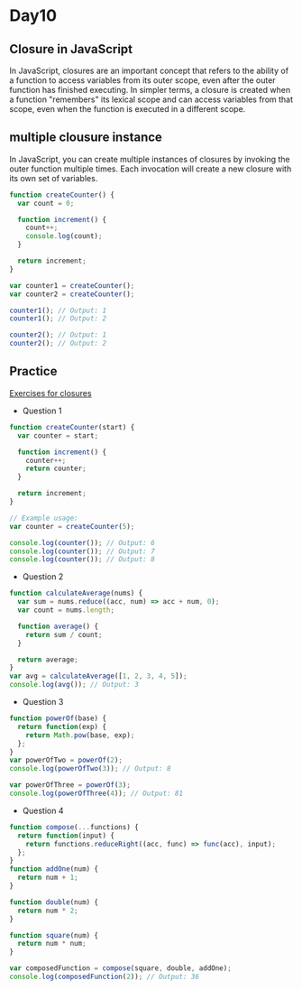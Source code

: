 # Day10
## Closure in JavaScript

In JavaScript, closures are an important concept that refers to the ability of a function to access variables from its outer scope, even after the outer function has finished executing. In simpler terms, a closure is created when a function "remembers" its lexical scope and can access variables from that scope, even when the function is executed in a different scope.
## multiple clousure instance 

In JavaScript, you can create multiple instances of closures by invoking the outer function multiple times. Each invocation will create a new closure with its own set of variables.
``` javascript
function createCounter() {
  var count = 0;

  function increment() {
    count++;
    console.log(count);
  }

  return increment;
}

var counter1 = createCounter();
var counter2 = createCounter();

counter1(); // Output: 1
counter1(); // Output: 2

counter2(); // Output: 1
counter2(); // Output: 2
```
## Practice
[Exercises for closures](https://github.com/orjwan-alrajaby/gsg-expressjs-backend-training-2023/blob/main/learning-sprint-1/week2-day2-tasks/tasks.md)
- Question 1
``` javascript
function createCounter(start) {
  var counter = start;

  function increment() {
    counter++;
    return counter;
  }

  return increment;
}

// Example usage:
var counter = createCounter(5);

console.log(counter()); // Output: 6
console.log(counter()); // Output: 7
console.log(counter()); // Output: 8
```
- Question 2
``` javascript
function calculateAverage(nums) {
  var sum = nums.reduce((acc, num) => acc + num, 0);
  var count = nums.length;

  function average() {
    return sum / count;
  }

  return average;
}
var avg = calculateAverage([1, 2, 3, 4, 5]);
console.log(avg()); // Output: 3
```
- Question 3
``` javascript
function powerOf(base) {
  return function(exp) {
    return Math.pow(base, exp);
  };
}
var powerOfTwo = powerOf(2);
console.log(powerOfTwo(3)); // Output: 8

var powerOfThree = powerOf(3);
console.log(powerOfThree(4)); // Output: 81
```
- Question 4
``` javascript
function compose(...functions) {
  return function(input) {
    return functions.reduceRight((acc, func) => func(acc), input);
  };
}
function addOne(num) {
  return num + 1;
}

function double(num) {
  return num * 2;
}

function square(num) {
  return num * num;
}

var composedFunction = compose(square, double, addOne);
console.log(composedFunction(2)); // Output: 36
```


